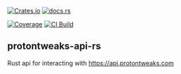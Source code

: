 [![Crates.io][crates-image]][crates-url] [![docs.rs][docsrs-image]][docsrs-url]

[![Coverage][coverage-image]][coverage-url] [![CI Build][github-actions-image]][github-actions-url]

## protontweaks-api-rs

Rust api for interacting with https://api.protontweaks.com

[github-actions-image]: https://img.shields.io/github/actions/workflow/status/rain-cafe/protontweaks-api-rs/ci.yml?event=push
[github-actions-url]: https://github.com/rain-cafe/protontweaks-api-rs/actions/workflows/ci.yml?query=branch%3Amain
[coverage-image]: https://img.shields.io/codecov/c/github/rain-cafe/protontweaks-api-rs
[coverage-url]: https://app.codecov.io/gh/rain-cafe/protontweaks-api-rs
[crates-image]: https://img.shields.io/crates/v/protontweaks-api.svg
[crates-url]: https://crates.io/crates/protontweaks-api
[docsrs-image]: https://docs.rs/protontweaks-api/badge.svg
[docsrs-url]: https://docs.rs/protontweaks-api/
